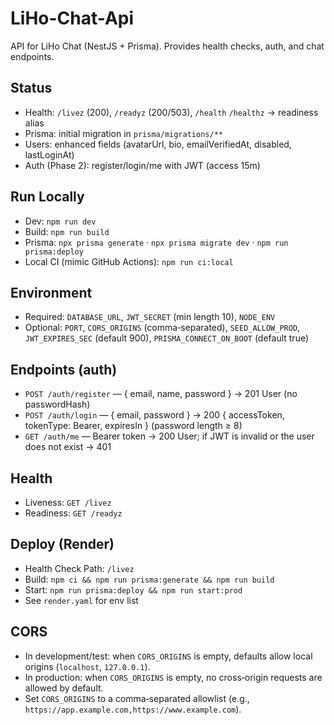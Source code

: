 # LiHo-Chat-Api

API for LiHo Chat (NestJS + Prisma). Provides health checks, auth, and chat endpoints.

## Status
- Health: `/livez` (200), `/readyz` (200/503), `/health` `/healthz` → readiness alias
- Prisma: initial migration in `prisma/migrations/**`
- Users: enhanced fields (avatarUrl, bio, emailVerifiedAt, disabled, lastLoginAt)
- Auth (Phase 2): register/login/me with JWT (access 15m)

## Run Locally
- Dev: `npm run dev`
- Build: `npm run build`
- Prisma: `npx prisma generate` · `npx prisma migrate dev` · `npm run prisma:deploy`
- Local CI (mimic GitHub Actions): `npm run ci:local`

## Environment
- Required: `DATABASE_URL`, `JWT_SECRET` (min length 10), `NODE_ENV`
- Optional: `PORT`, `CORS_ORIGINS` (comma‑separated), `SEED_ALLOW_PROD`, `JWT_EXPIRES_SEC` (default 900), `PRISMA_CONNECT_ON_BOOT` (default true)

## Endpoints (auth)
- `POST /auth/register` — { email, name, password } → 201 User (no passwordHash)
- `POST /auth/login` — { email, password } → 200 { accessToken, tokenType: Bearer, expiresIn } (password length ≥ 8)
- `GET /auth/me` — Bearer token → 200 User; if JWT is invalid or the user does not exist → 401

## Health
- Liveness: `GET /livez`
- Readiness: `GET /readyz`

## Deploy (Render)
- Health Check Path: `/livez`
- Build: `npm ci && npm run prisma:generate && npm run build`
- Start: `npm run prisma:deploy && npm run start:prod`
- See `render.yaml` for env list

## CORS

- In development/test: when `CORS_ORIGINS` is empty, defaults allow local origins (`localhost`, `127.0.0.1`).
- In production: when `CORS_ORIGINS` is empty, no cross‑origin requests are allowed by default.
- Set `CORS_ORIGINS` to a comma‑separated allowlist (e.g., `https://app.example.com,https://www.example.com`).
